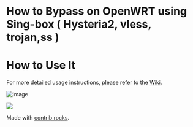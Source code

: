 # How to Bypass on OpenWRT using Sing-box ( Hysteria2, vless, trojan,ss )
# How to Use It
For more detailed usage instructions, please refer to the [Wiki](https://github.com/rezconf/Sing-box/wiki/How-to-Run).

 ![image](https://github.com/rezconf/Sing-box/assets/39160983/2472b127-ec6a-47df-9a4b-4863c1b48835)


<a href="https://github.com/rezconf/Sing-box/graphs/contributors">
  <img src="https://contrib.rocks/image?repo=rezconf/Sing-box" />
</a>

Made with [contrib.rocks](https://contrib.rocks).
